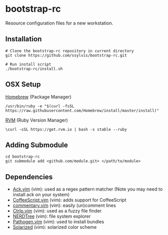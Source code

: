 bootstrap-rc
============
Resource configuration files for a new workstation.

Installation
------------
    # Clone the bootstrap-rc repository in current directory
    git clone https://github.com/ssylvis/bootstrap-rc.git

    # Run install script
    ./bootstrap-rc/install.sh

OSX Setup
---------
[Homebrew](https://brew.sh/) (Package Manager)

    /usr/bin/ruby -e "$(curl -fsSL https://raw.githubusercontent.com/Homebrew/install/master/install)"

[RVM](https://rvm.io/rvm/install) (Ruby Version Manager)

    \curl -sSL https://get.rvm.io | bash -s stable --ruby

Adding Submodule
----------------
    cd bootstrap-rc
    git submodule add <github.com/module.git> </path/to/module>

Dependencies
------------
- [Ack.vim](https://github.com/mileszs/ack.vim) (vim): used as a regex pattern matcher
  (Note you may need to install ack on your system)
- [CoffeeScript.vim](https://github.com/kchmck/vim-coffee-script) (vim): adds support for CoffeeScript
- [commentary.vim](https://github.com/tpope/vim-commentary) (vim): easily (un)comment lines
- [Ctrlp.vim](https://github.com/kien/ctrlp.vim) (vim): used as a fuzzy file finder
- [NERDTree](https://github.com/scrooloose/nerdtree) (vim): file system explorer
- [Pathogen.vim](https://github.com/tpope/vim-pathogen) (vim): used to install bundles
- [Solarized](https://github.com/altercation/vim-colors-solarized) (vim): solarized color scheme
